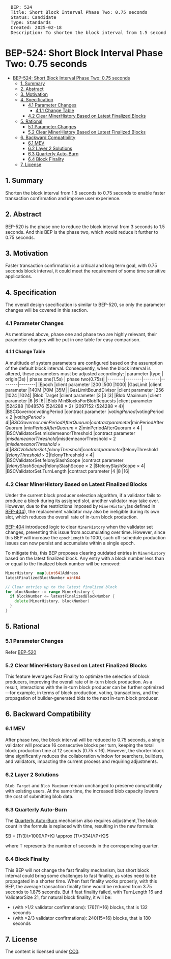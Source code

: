 <pre>
  BEP: 524
  Title: Short Block Interval Phase Two: 0.75 seconds
  Status: Candidate
  Type: Standards
  Created: 2025-02-18
  Description: To shorten the block interval from 1.5 seconds to 0.75 seconds.
</pre>

# BEP-524: Short Block Interval Phase Two: 0.75 seconds
- [BEP-524: Short Block Interval Phase Two: 0.75 seconds](#bep-524-short-block-interval-phase-two-075-seconds)
  - [1. Summary](#1-summary)
  - [2. Abstract](#2-abstract)
  - [3. Motivation](#3-motivation)
  - [4. Specification](#4-specification)
    - [4.1 Parameter Changes](#41-parameter-changes)
      - [4.1.1 Change Table](#411-change-table)
    - [4.2 Clear MinerHistory Based on Latest Finalized Blocks](#42-clear-minerhistory-based-on-latest-finalized-blocks)
  - [5. Rational](#5-rational)
    - [5.1 Parameter Changes](#51-parameter-changes)
    - [5.2 Clear MinerHistory Based on Latest Finalized Blocks](#52-clear-minerhistory-based-on-latest-finalized-blocks)
  - [6. Backward Compatibility](#6-backward-compatibility)
    - [6.1 MEV](#61-mev)
    - [6.2 Layer 2 Solutions](#62-layer-2-solutions)
    - [6.3 Quarterly Auto-Burn](#63-quarterly-auto-burn)
    - [6.4 Block Finality](#64-block-finality)
  - [7. License](#7-license)

## 1. Summary
Shorten the block interval from 1.5 seconds to 0.75 seconds to enable faster transaction confirmation and improve user experience.

## 2. Abstract
BEP-520 is the phase one to reduce the block interval from 3 seconds to 1.5 seconds. And this BEP is the phase two, which would reduce it further to 0.75 seconds.

## 3. Motivation
Faster transaction confirmation is a critical and long term goal, with 0.75 seconds block interval, it could meet the requirement of some time sensitive applications.

## 4. Specification
The overall design specification is similar to BEP-520, so only the parameter changes will be covered in this section.

### 4.1 Parameter Changes
As mentioned above, phase one and phase two are highly relevant, their parameter changes will be put in one table for easy comparison.

#### 4.1.1 Change Table
A multitude of system parameters are configured based on the assumption of the default block interval. Consequently, when the block interval is altered, these parameters must be adjusted accordingly:
|parameter |type | origin(3s)  | phase one(1.5s) | phase two(0.75s)|
|--------|--------|--------|--------|--------|
|Epoch  |client parameter |200  |500 |1000|
|GasLimit |client parameter |140M |70M |35M|
|GasLimitBoundDivisor |client parameter |256 |1024 |1024|
|Blob Target  |client parameter |3  |3  |3|
|Blob Maximum |client parameter |6  |6  |6|
|Blob MinBlocksForBlobRequests  |client parameter |524288 |1048576 (524288 × 2) |2097152 (524288 × 4)|
|BSCGovernor.votingPeriod |contract parameter |$votingPeriod  |$votingPeriod × 2 |$votingPeriod × 4|
|BSCGovernor.minPeriodAfterQuorum |contract parameter |$minPeriodAfterQuorum  |$minPeriodAfterQuorum × 2 |$minPeriodAfterQuorum × 4 |
|BSCValidatorSet.misdemeanorThreshold |contract parameter |$misdemeanorThreshold  |$misdemeanorThreshold × 2 |$misdemeanorThreshold × 4|
|BSCValidatorSet.felonyThreshold  |contract parameter |$felonyThreshold  |$felonyThreshold × 2  |$felonyThreshold × 4|
|BSCValidatorSet.felonySlashScope |contract parameter |$felonySlashScope  |$felonySlashScope × 2 |$felonySlashScope × 4|
|BSCValidatorSet.TurnLength  |contract parameter |4  |8  |16|

### 4.2 Clear MinerHistory Based on Latest Finalized Blocks
Under the current block producer selection algorithm, if a validator fails to produce a block during its assigned slot, another validator may take over. However, due to the restrictions imposed by `MinerHistory`(as defined in [BEP-404](./BEP-404.md)), the replacement validator may also be ineligible during its own slot, which reduces the overall rate of in-turn block production.

[BEP-404](./BEP-404.md) introduced logic to clear `MinerHistory` when the validator set changes, preventing this issue from accumulating over time. However, since this BEP will increase the `epochLength` to 1000, such off-schedule production issues can now persist and accumulate within a single epoch.

To mitigate this, this BEP proposes clearing outdated entries in `MinerHistory` based on the latest finalized block. Any entry with a block number less than or equal to the finalized block number will be removed:

```Go
MinerHistory  map[uint64]Address  
latestFinalizedBlockNumber uint64

// Clear entries up to the latest finalized block
for blockNumber := range MinerHistory {
  if blockNumber <= latestFinalizedBlockNumber {
    delete(MinerHistory, blockNumber)
  }
}

```

## 5. Rational
### 5.1 Parameter Changes
Refer [BEP-520](./BEP-520.md)
### 5.2 Clear MinerHistory Based on Latest Finalized Blocks
This feature leverages Fast Finality to optimize the selection of block producers, improving the overall rate of in-turn block production. As a result, interactions with the in-turn block producer can be further optimized—for example, in terms of block production, voting, transactions, and the propagation of builder-generated bids to the next in-turn block producer.

## 6. Backward Compatibility
### 6.1 MEV
After phase two, the block interval will be reduced to 0.75 seconds, a single validator will produce 16 consecutive blocks per turn, keeping the total block production time at 12 seconds (0.75 × 16). However, the shorter block time significantly reduces the collaboration window for searchers, builders, and validators, impacting the current process and requiring adjustments.

### 6.2 Layer 2 Solutions
`Blob Target` and `Blob Maximum` remain unchanged to preserve compatibility with existing users. At the same time, the increased blob capacity lowers the cost of submitting blob data.


### 6.3 Quarterly Auto-Burn
The [Quarterly Auto-Burn](https://www.bnbburn.info/) mechanism also requires adjustment,The block count in the formula is replaced with time, resulting in the new formula:

$B = (T/3)\*1000/(P+K) \approx (T\*334)/(P+K)$

where T represents the number of seconds in the corresponding quarter.

### 6.4 Block Finality
This BEP will not change the fast finality mechanism, but short block interval could bring some challenges to fast finality, as votes need to be propagated in a shorter time. When fast finality works properly, with this BEP, the average transaction finality time would be reduced from 3.75 seconds to 1.875 seconds.
But if fast finality failed, with TurnLength 16 and ValidatorSize 21, for natural block finality, it will be:
- (with >1/2 validator confirmations):  176(11*16) blocks, that is 132 seconds
- (with >2/3 validator confirmations):  240(15*16) blocks, that is 180 seconds

## 7. License
The content is licensed under [CC0](https://creativecommons.org/publicdomain/zero/1.0/).
